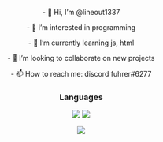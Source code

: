 <p align="center"> - 👋 Hi, I’m @lineout1337 </p>
<p align="center"> - 👀 I’m interested in programming </p>
<p align="center">  - 🌱 I’m currently learning js, html </p>
<p align="center">  - 💞️ I’m looking to collaborate on new projects </p>
<p align="center">  - 📫 How to reach me: discord fuhrer#6277 </p>

<h3 align="center">Languages</h1>
<p align="center">
  <img src="https://img.shields.io/badge/-C++-090909?style=for-the-badge&logo=C%2b%2b&logoColor=6296CC">
  <img src="https://img.shields.io/badge/-Python-090909?style=for-the-badge&logo=python&logoColor=3776AB">
</p>

<p align="center">
  <img src="https://github-readme-stats.vercel.app/api?username=lineout1337&theme=bear&show_icons=true&hide_border=true&count_private=true&locale=ru">
</p>
